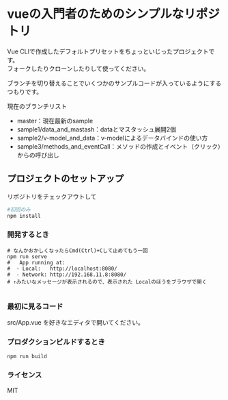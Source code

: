 # vueの入門者のためのシンプルなリポジトリ

Vue CLIで作成したデフォルトプリセットをちょっといじったプロジェクトです。  
フォークしたりクローンしたりして使ってください。

ブランチを切り替えることでいくつかのサンプルコードが入っているようにするつもりです。

現在のブランチリスト
- master：現在最新のsample
- sample1/data_and_mastash：dataとマスタッシュ展開2個
- sample2/v-model_and_data：v-modelによるデータバインドの使い方
- sample3/methods_and_eventCall：メソッドの作成とイベント（クリック）からの呼び出し


## プロジェクトのセットアップ
リポジトリをチェックアウトして
```.bash
#初回のみ
npm install 
```

### 開発するとき
```
# なんかおかしくなったらCmd(Ctrl)+Cして止めてもう一回
npm run serve
#   App running at:
#  - Local:   http://localhost:8080/ 
#  - Network: http://192.168.11.8:8080/
# ↑みたいなメッセージが表示されるので、表示された Localのほうをブラウザで開く


```

### 最初に見るコード
src/App.vue を好きなエディタで開いてください。

### プロダクションビルドするとき
```
npm run build
```

### ライセンス
MIT
